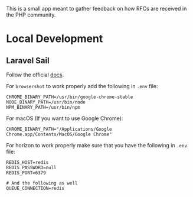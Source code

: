 This is a small app meant to gather feedback on how RFCs are received in the PHP community.

# Local Development

## Laravel Sail
Follow the official [docs](https://laravel.com/docs/10.x/sail#introduction).

For `browsershot` to work properly add the following in `.env` file:
```dotenv
CHROME_BINARY_PATH=/usr/bin/google-chrome-stable
NODE_BINARY_PATH=/usr/bin/node
NPM_BINARY_PATH=/usr/bin/npm
```

For macOS (If you want to use Google Chrome):
```dotenv
CHROME_BINARY_PATH="/Applications/Google Chrome.app/Contents/MacOS/Google Chrome"
```


For horizon to work properly make sure that you have the following in `.env` file:
```dotenv
REDIS_HOST=redis
REDIS_PASSWORD=null
REDIS_PORT=6379

# And the following as well
QUEUE_CONNECTION=redis
```
